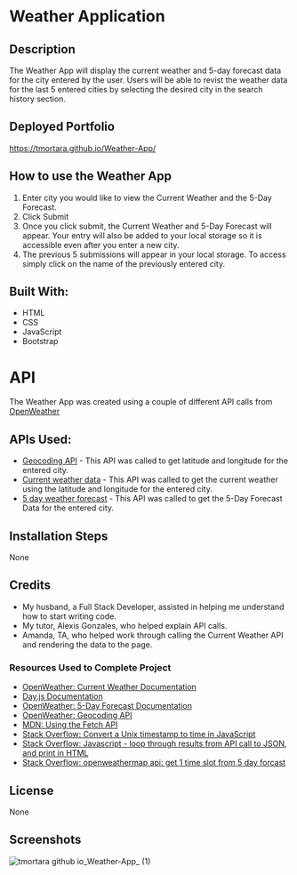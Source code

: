 # Weather Application 
## Description
The Weather App will display the current weather and 5-day forecast data for the city entered by the user.  Users will be able to revist the weather data for the last 5 entered cities by selecting the desired city in the search history section. 
## Deployed Portfolio
https://tmortara.github.io/Weather-App/
## How to use the Weather App
1. Enter city you would like to view the Current Weather and the 5-Day Forecast.
2. Click Submit
3. Once you click submit, the Current Weather and 5-Day Forecast will appear. Your entry will also be added to your local storage so it is accessible even after you enter a new city.
4. The previous 5 submissions will appear in your local storage.  To access simply click on the name of the previously entered city.
## Built With:
- HTML
- CSS
- JavaScript
- Bootstrap
# API
The Weather App was created using a couple of different API calls from [OpenWeather](https://openweathermap.org/)
## APIs Used:
- [Geocoding API](https://openweathermap.org/api/geocoding-api) - This API was called to get latitude and longitude for the entered city.
- [Current weather data](https://openweathermap.org/current) - This API was called to get the current weather using the latitude and longitude for the entered city.
- [5 day weather forecast](https://openweathermap.org/forecast5) - This API was called to get the 5-Day Forecast Data for the entered city.
## Installation Steps
None
## Credits
- My husband, a Full Stack Developer, assisted in helping me understand how to start writing code. 
- My tutor, Alexis Gonzales, who helped explain API calls.
- Amanda, TA, who helped work through calling the Current Weather API and rendering the data to the page. 
### Resources Used to Complete Project
- [OpenWeather: Current Weather Documentation](https://openweathermap.org/current)
- [Day.js Documentation](https://day.js.org/en/)
- [OpenWeather: 5-Day Forecast Documentation](https://openweathermap.org/forecast5)
- [OpenWeather: Geocoding API](https://openweathermap.org/api/geocoding-api)
- [MDN: Using the Fetch API](https://developer.mozilla.org/en-US/docs/Web/API/Fetch_API/Using_Fetch)
- [Stack Overflow: Convert a Unix timestamp to time in JavaScript](https://stackoverflow.com/questions/847185/convert-a-unix-timestamp-to-time-in-javascript)
- [Stack Overflow: Javascript - loop through results from API call to JSON, and print in HTML](https://stackoverflow.com/questions/64950336/javascript-loop-through-results-from-api-call-to-json-and-print-in-html)
- [Stack Overflow: openweathermap api: get 1 time slot from 5 day forcast](https://stackoverflow.com/questions/48761562/openweathermap-api-get-1-time-slot-from-5-day-forcast)
## License
None
## Screenshots
![tmortara github io_Weather-App_ (1)](https://user-images.githubusercontent.com/107971753/205748375-757fa83e-76dc-418b-a86d-6be54d561b30.png)
